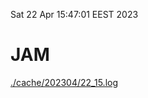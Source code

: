 Sat 22 Apr 15:47:01 EEST 2023
# JAM
<a href='./cache/202304/22_15.log'>./cache/202304/22_15.log</a>

